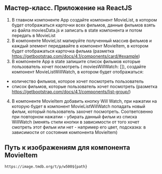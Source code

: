 ## Мастер-класс. Приложение на ReactJS

1.  В главном компоненте App создайте компонент MovieList, в котором будет отображаться карточки всех фильмов, данные фильмов взять из файла moviesData.js и записать в state компонента <App/> и потом передать в MovieList
2.  В компоненте MovieList мапируйте полученный массив фильмов и
    каждый элемент передавайте в компонент MovieItem, в котором будет отображаться карточка фильма
    (разметка https://getbootstrap.com/docs/4.1/components/card/#example)
3.  В компоненте App в state запишите список фильмов которые пользователь хочет посмотреть ( moviesWillWatch: []), создайте компонент MovieListWillWatch, в котором будет отображаться:

- количество фильмов, которое хочет посмотреть пользователь
- список фильмов, которые пользователь хочет посмотреть
  (разметка https://getbootstrap.com/docs/4.1/components/list-group/)

4.  В компоненте MovieItem добавить кнопку Will Watch, при нажатии на которую будет в компонент MovieListWillWatch попадать новый фильм, который пользователь захочет посмотреть.
    Соответсвенно при повторном нажатии - убирать данный фильм из списка WillWatch
    (менять стили кнопки в зависимости от того хочет смотреть этот фильм или нет - например его цвет,
    подсказка: в зависимости от состояния компонента MovieItem)
    

## Путь к изображениям для компонента MovieItem

```
https://image.tmdb.org/t/p/w500${path}
```
